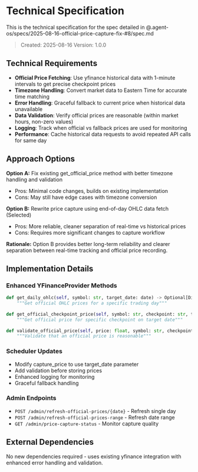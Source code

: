# Technical Specification

This is the technical specification for the spec detailed in @.agent-os/specs/2025-08-16-official-price-capture-fix-#8/spec.md

> Created: 2025-08-16
> Version: 1.0.0

## Technical Requirements

- **Official Price Fetching**: Use yfinance historical data with 1-minute intervals to get precise checkpoint prices
- **Timezone Handling**: Convert market data to Eastern Time for accurate time matching
- **Error Handling**: Graceful fallback to current price when historical data unavailable
- **Data Validation**: Verify official prices are reasonable (within market hours, non-zero values)
- **Logging**: Track when official vs fallback prices are used for monitoring
- **Performance**: Cache historical data requests to avoid repeated API calls for same day

## Approach Options

**Option A:** Fix existing get_official_price method with better timezone handling and validation
- Pros: Minimal code changes, builds on existing implementation
- Cons: May still have edge cases with timezone conversion

**Option B:** Rewrite price capture using end-of-day OHLC data fetch (Selected)
- Pros: More reliable, cleaner separation of real-time vs historical prices
- Cons: Requires more significant changes to capture workflow

**Rationale:** Option B provides better long-term reliability and clearer separation between real-time tracking and official price recording.

## Implementation Details

### Enhanced YFinanceProvider Methods

```python
def get_daily_ohlc(self, symbol: str, target_date: date) -> Optional[Dict[str, float]]:
    """Get official OHLC prices for a specific trading day"""
    
def get_official_checkpoint_price(self, symbol: str, checkpoint: str, target_date: date) -> Optional[float]:
    """Get official price for specific checkpoint on target date"""
    
def validate_official_price(self, price: float, symbol: str, checkpoint: str) -> bool:
    """Validate that an official price is reasonable"""
```

### Scheduler Updates

- Modify capture_price to use target_date parameter
- Add validation before storing prices
- Enhanced logging for monitoring
- Graceful fallback handling

### Admin Endpoints

- `POST /admin/refresh-official-prices/{date}` - Refresh single day
- `POST /admin/refresh-official-prices-range` - Refresh date range
- `GET /admin/price-capture-status` - Monitor capture quality

## External Dependencies

No new dependencies required - uses existing yfinance integration with enhanced error handling and validation.